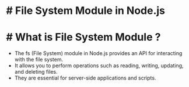 # # File System Module in Node.js

# # What is File System Module ?

- The fs (File System) module in Node.js provides an API for interacting with the file system.
- It allows you to perform operations such as reading, writing, updating, and deleting files.
- They are essential for server-side applications and scripts.

